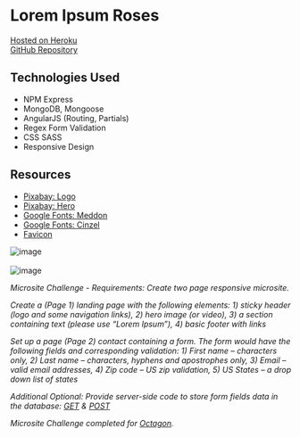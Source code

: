 # Lorem Ipsum Roses

[Hosted on Heroku](https://octogon-challenge.herokuapp.com/)<br>
[GitHub Repository](https://github.com/cwithac/octagon_challenge)

## Technologies Used

- NPM Express
- MongoDB, Mongoose
- AngularJS (Routing, Partials)
- Regex Form Validation
- CSS SASS
- Responsive Design

## Resources

- [Pixabay: Logo](https://pixabay.com/photo-320868/)
- [Pixabay: Hero](https://pixabay.com/photo-1642970/)
- [Google Fonts: Meddon](https://fonts.google.com/specimen/Meddon)
- [Google Fonts: Cinzel](https://fonts.google.com/specimen/Cinzel)
- [Favicon](http://www.favicon.cc/?action=icon&file_id=910285)


![image](https://i.imgur.com/4FjZjzw.png)
<br><br>
![image](https://i.imgur.com/368wytU.png)

_Microsite Challenge - Requirements: Create two page responsive microsite._  

_Create a (Page 1) landing page with the following elements: 1) sticky header (logo and some navigation links), 2) hero image (or video), 3) a section containing text (please use “Lorem Ipsum”), 4) basic footer with links_

_Set up a page (Page 2) contact containing a form. The form would have the following fields and corresponding validation: 1) First name – characters only, 2) Last name – characters, hyphens and apostrophes only, 3) Email – valid email addresses, 4) Zip code – US zip validation, 5) US States – a drop down list of states_

_Additional Optional: Provide server-side code to store form fields data in the database: [GET](https://octogon-challenge.herokuapp.com/contacts/administrator) & [POST](https://octogon-challenge.herokuapp.com/contact)_

_Microsite Challenge completed for [Octagon](http://www.octagon.com/)._
